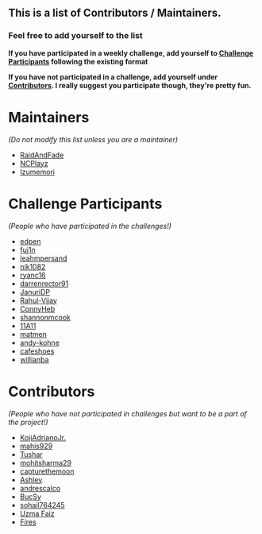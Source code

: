 ## This is a list of Contributors / Maintainers.

### Feel free to add yourself to the list
 **If you have participated in a weekly challenge, add yourself to [Challenge Participants](#challenge) following the existing format**

 **If you have not participated in a challenge, add yourself under [Contributors](#contributors). I really suggest you participate though, they're pretty fun.**

# Maintainers
*(Do not modify this list unless you are a maintainer)*
- [RaidAndFade](https://github.com/raidandfade)
- [NCPlayz](https://github.com/NCPlayz)
- [Izumemori](https://github.com/Izumemori)

# Challenge Participants
*(People who have participated in the challenges!)*
- [edpen](https://github.com/edpen)
- [fuj1n](https://github.com/fuj1n)
- [leahmpersand](https://github.com/leahmpersand)
- [nik1082](https://github.com/nik1082)
- [ryanc16](https://github.com/ryanc16)
- [darrenrector91](https://github.com/darrenrector91)
- [JanuriDP](https://github.com/JanuriDP)
- [Rahul-Vijay](https://github.com/Rahul-Vijay)
- [ConnyHeb](https://github.com/ConnyHeb)
- [shannonmcook](https://github.com/shannonmcook)
- [11A11](https://github.com/11A11)
- [matmen](https://github.com/matmen)
- [andy-kohne](https://github.com/andy-kohne)
- [cafeshoes](https://github.com/cafeshoes)
- [willianba](https://github.com/willianba)

# Contributors
*(People who have not participated in challenges but want to be a part of the project!)*
- [KojiAdrianoJr.](https://github.com/kojiadrianojr)
- [mahis929](https://github.com/mahis929)
- [Tushar](https://github.com/tusharkavya)
- [mohitsharma29](https://github.com/mohitsharma29)
- [capturethemoon](https://github.com/capturethemoon)
- [Ashley](https://github.com/agerwitz)
- [andrescalco](https://github.com/andrescalco)
- [BucSy](https://github.com/BucSy)
- [sohail764245](https://github.com/sohail764245)
- [Uzma Faiz](https://github.com/uzmafaiz)
- [Fires](https://github.com/Fires1)
